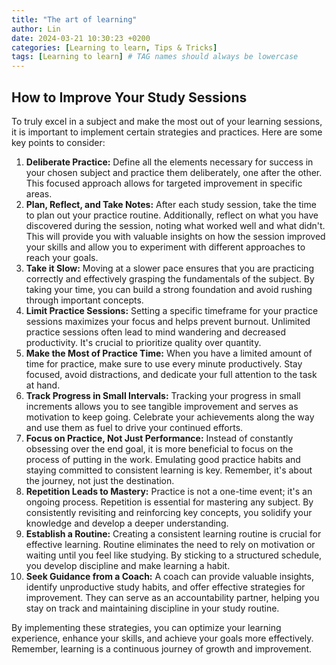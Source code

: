 ```yaml
---
title: "The art of learning"
author: Lin
date: 2024-03-21 10:30:23 +0200
categories: [Learning to learn, Tips & Tricks]
tags: [Learning to learn] # TAG names should always be lowercase
---
```


## How to Improve Your Study Sessions

To truly excel in a subject and make the most out of your learning sessions, it is important to implement certain strategies and practices. Here are some key points to consider:

1.  **Deliberate Practice:** Define all the elements necessary for success in your chosen subject and practice them deliberately, one after the other. This focused approach allows for targeted improvement in specific areas.
2.  **Plan, Reflect, and Take Notes:** After each study session, take the time to plan out your practice routine. Additionally, reflect on what you have discovered during the session, noting what worked well and what didn't. This will provide you with valuable insights on how the session improved your skills and allow you to experiment with different approaches to reach your goals.
3.  **Take it Slow:** Moving at a slower pace ensures that you are practicing correctly and effectively grasping the fundamentals of the subject. By taking your time, you can build a strong foundation and avoid rushing through important concepts.
4.  **Limit Practice Sessions:** Setting a specific timeframe for your practice sessions maximizes your focus and helps prevent burnout. Unlimited practice sessions often lead to mind wandering and decreased productivity. It's crucial to prioritize quality over quantity.
5.  **Make the Most of Practice Time:** When you have a limited amount of time for practice, make sure to use every minute productively. Stay focused, avoid distractions, and dedicate your full attention to the task at hand.
6.  **Track Progress in Small Intervals:** Tracking your progress in small increments allows you to see tangible improvement and serves as motivation to keep going. Celebrate your achievements along the way and use them as fuel to drive your continued efforts.
7.  **Focus on Practice, Not Just Performance:** Instead of constantly obsessing over the end goal, it is more beneficial to focus on the process of putting in the work. Emulating good practice habits and staying committed to consistent learning is key. Remember, it's about the journey, not just the destination.
8.  **Repetition Leads to Mastery:** Practice is not a one-time event; it's an ongoing process. Repetition is essential for mastering any subject. By consistently revisiting and reinforcing key concepts, you solidify your knowledge and develop a deeper understanding.
9.  **Establish a Routine:** Creating a consistent learning routine is crucial for effective learning. Routine eliminates the need to rely on motivation or waiting until you feel like studying. By sticking to a structured schedule, you develop discipline and make learning a habit.
10. **Seek Guidance from a Coach:** A coach can provide valuable insights, identify unproductive study habits, and offer effective strategies for improvement. They can serve as an accountability partner, helping you stay on track and maintaining discipline in your study routine.

By implementing these strategies, you can optimize your learning experience, enhance your skills, and achieve your goals more effectively. Remember, learning is a continuous journey of growth and improvement.
